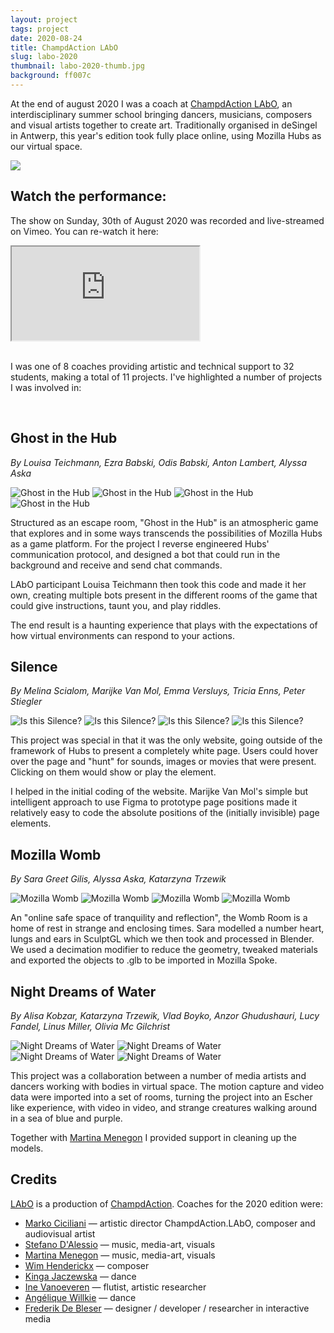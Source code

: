 ```yaml
---
layout: project
tags: project
date: 2020-08-24
title: ChampdAction LAbO
slug: labo-2020
thumbnail: labo-2020-thumb.jpg
background: ff007c
---
```


At the end of august 2020 I was a coach at [ChampdAction LAbO](https://www.champdactionlabo.be/), an interdisciplinary summer school bringing dancers, musicians, composers and visual artists together to create art. Traditionally organised in deSingel in Antwerp, this year's edition took fully place online, using Mozilla Hubs as our virtual space.

![](/media/projects/labo-2020/main-hub.jpg)

## Watch the performance:

The show on Sunday, 30th of August 2020 was recorded and live-streamed on Vimeo. You can re-watch it here:

<div class="embed-responsive embed-responsive-16by9">
  <iframe class="embed-responsive-item" src="https://player.vimeo.com/video/450159010"></iframe>
</div>

<br>

I was one of 8 coaches providing artistic and technical support to 32 students, making a total of 11 projects. I've highlighted a number of projects I was involved in:

<br>

## Ghost in the Hub

_By Louisa Teichmann, Ezra Babski, Odis Babski, Anton Lambert, Alyssa Aska_

<div class="screenshot-grid">
  <img src="/media/projects/labo-2020/ghost-in-the-hub-1.jpg" alt="Ghost in the Hub">
  <img src="/media/projects/labo-2020/ghost-in-the-hub-2.jpg" alt="Ghost in the Hub">
  <img src="/media/projects/labo-2020/ghost-in-the-hub-3.jpg" alt="Ghost in the Hub">
  <img src="/media/projects/labo-2020/ghost-in-the-hub-4.jpg" alt="Ghost in the Hub">
</div>

Structured as an escape room, "Ghost in the Hub" is an atmospheric game that explores and in some ways transcends the possibilities of Mozilla Hubs as a game platform. For the project I reverse engineered Hubs' communication protocol, and designed a bot that could run in the background and receive and send chat commands.

LAbO participant Louisa Teichmann then took this code and made it her own, creating multiple bots present in the different rooms of the game that could give instructions, taunt you, and play riddles.

The end result is a haunting experience that plays with the expectations of how virtual environments can respond to your actions.

## Silence

_By Melina Scialom, Marijke Van Mol, Emma Versluys, Tricia Enns, Peter Stiegler_

<div class="screenshot-grid">
  <img src="/media/projects/labo-2020/is-this-silence-0.jpg" alt="Is this Silence?">
  <img src="/media/projects/labo-2020/is-this-silence-1.jpg" alt="Is this Silence?">
  <img src="/media/projects/labo-2020/is-this-silence-2.jpg" alt="Is this Silence?">
  <img src="/media/projects/labo-2020/is-this-silence-3.jpg" alt="Is this Silence?">
</div>

This project was special in that it was the only website, going outside of the framework of Hubs to present a completely white page. Users could hover over the page and "hunt" for sounds, images or movies that were present. Clicking on them would show or play the element.

I helped in the initial coding of the website. Marijke Van Mol's simple but intelligent approach to use Figma to prototype page positions made it relatively easy to code the absolute positions of the (initially invisible) page elements.

## Mozilla Womb

_By Sara Greet Gilis, Alyssa Aska, Katarzyna Trzewik_

<div class="screenshot-grid">
  <img src="/media/projects/labo-2020/mozilla-womb-1.jpg" alt="Mozilla Womb">
  <img src="/media/projects/labo-2020/mozilla-womb-2.jpg" alt="Mozilla Womb">
  <img src="/media/projects/labo-2020/mozilla-womb-3.jpg" alt="Mozilla Womb">
  <img src="/media/projects/labo-2020/mozilla-womb-4.jpg" alt="Mozilla Womb">
</div>

An "online safe space of tranquility and reflection", the Womb Room is a home of rest in strange and enclosing times. Sara modelled a number heart, lungs and ears in SculptGL which we then took and processed in Blender. We used a decimation modifier to reduce the geometry, tweaked materials and exported the objects to .glb to be imported in Mozilla Spoke.

## Night Dreams of Water

_By Alisa Kobzar, Katarzyna Trzewik, Vlad Boyko, Anzor Ghudushauri, Lucy Fandel, Linus Miller, Olivia Mc Gilchrist_

<div class="screenshot-grid">
  <img src="/media/projects/labo-2020/night-dreams-of-water-1.jpg" alt="Night Dreams of Water">
  <img src="/media/projects/labo-2020/night-dreams-of-water-2.jpg" alt="Night Dreams of Water">
  <img src="/media/projects/labo-2020/night-dreams-of-water-3.jpg" alt="Night Dreams of Water">
  <img src="/media/projects/labo-2020/night-dreams-of-water-4.jpg" alt="Night Dreams of Water">
</div>

This project was a collaboration between a number of media artists and dancers working with bodies in virtual space. The motion capture and video data were imported into a set of rooms, turning the project into an Escher like experience, with video in video, and strange creatures walking around in a sea of blue and purple.

Together with [Martina Menegon](http://www.martinamenegon.com/) I provided support in cleaning up the models.

## Credits

[LAbO](https://www.champdactionlabo.be/) is a production of [ChampdAction](http://champdaction.be/nl/). Coaches for the 2020 edition were:

- [Marko Ciciliani](https://www.markociciliani.de) — artistic director ChampdAction.LAbO, composer and audiovisual artist
- [Stefano D'Alessio](https://cargocollective.com/stefanodalessio) — music, media-art, visuals
- [Martina Menegon](http://www.martinamenegon.com/) — music, media-art, visuals
- [Wim Henderickx](https://www.wimhenderickx.com/) — composer
- [Kinga Jaczewska](https://www.kinga-jaczewska.com/) — dance
- [Ine Vanoeveren](http://inevanoeveren.com/Site/wordpress/) — flutist, artistic researcher
- [Angélique Willkie](https://www.concordia.ca/finearts/dance/faculty.html?fpid=angelique-willkie) — dance
- [Frederik De Bleser](https://www.enigmeta.com/) — designer / developer / researcher in interactive media
